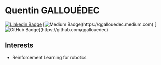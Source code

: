 # Quentin GALLOUÉDEC

[![Linkedin Badge](https://img.shields.io/badge/-LinkedIn-blue?style=flat-square&logo=Linkedin&logoColor=white)](https://www.linkedin.com/in/qgallouedec/)
[![Medium Badge](  https://img.shields.io/badge/-Medium-black?style=flat-square&logo=Medium&logoColor=white")](https://qgallouedec.medium.com)
[![GitHub Badge](  https://img.shields.io/badge/-GitHub-black?style=flat-square&logo=Github&logoColor=white")](https://github.com/qgallouedec)

## Interests

- Reinforcement Learning for robotics
